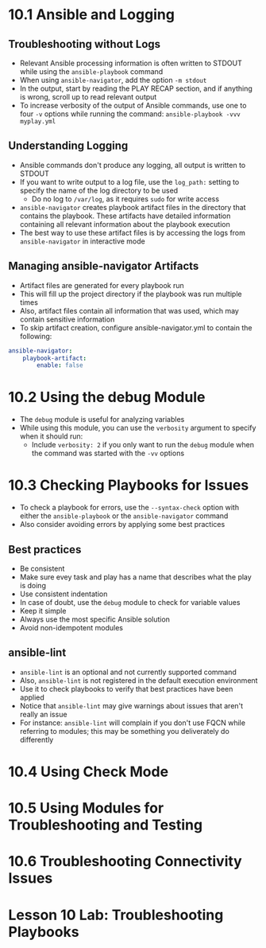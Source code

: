 # 10.1 Ansible and Logging
## Troubleshooting without Logs
- Relevant Ansible processing information is often written to STDOUT while using the `ansible-playbook` command
- When using `ansible-navigator`, add the option `-m stdout`
- In the output, start by reading the PLAY RECAP section, and if anything is wrong, scroll up to read relevant output
- To increase verbosity of the output of Ansible commands, use one to four `-v` options while running the command: `ansible-playbook -vvv myplay.yml` 

## Understanding Logging
- Ansible commands don't produce any logging, all output is written to STDOUT
- If you want to write output to a log file, use the `log_path:` setting to specify the name of the log directory to be used
  - Do no log to `/var/log`, as it requires `sudo` for write access
- `ansible-navigator` creates playbook artifact files in the directory that contains the playbook. These artifacts have detailed information containing all relevant information about the playbook execution
- The best way to use these artifact files is by accessing the logs from `ansible-navigator` in interactive mode

## Managing ansible-navigator Artifacts
- Artifact files are generated for every playbook run
- This will fill up the project directory if the playbook was run multiple times
- Also, artifact files contain all information that was used, which may contain sensitive information
- To skip artifact creation, configure ansible-navigator.yml to contain the following:

```yml
ansible-navigator:
    playbook-artifact:
        enable: false
```

# 10.2 Using the debug Module
- The `debug` module is useful for analyzing variables
- While using this module, you can use the `verbosity` argument to specify when it should run:
  - Include `verbosity: 2` if you only want to run the `debug` module when the command was started with the `-vv` options

# 10.3 Checking Playbooks for Issues
- To check a playbook for errors, use the `--syntax-check` option with either the `ansible-playbook` or the `ansible-navigator` command
- Also consider avoiding errors by applying some best practices

## Best practices
- Be consistent
- Make sure evey task and play has a name that describes what the play is doing
- Use consistent indentation
- In case of doubt, use the `debug` module to check for variable values
- Keep it simple
- Always use the most specific Ansible solution
- Avoid non-idempotent modules

## ansible-lint
- `ansible-lint` is an optional and not currently supported command
- Also, `ansible-lint` is not registered in the default execution environment
- Use it to check playbooks to verify that best practices have been applied
- Notice that `ansible-lint` may give warnings about issues that aren't really an issue
- For instance: `ansible-lint` will complain if you don't use FQCN while referring to modules; this may be something you deliverately do differently

# 10.4 Using Check Mode
# 10.5 Using Modules for Troubleshooting and Testing
# 10.6 Troubleshooting Connectivity Issues
# Lesson 10 Lab: Troubleshooting Playbooks